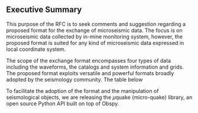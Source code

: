 ## Executive Summary

This purpose of the RFC is to seek comments and suggestion regarding a proposed format for the exchange of microseismic data. The focus is on microseismic data collected by in-mine monitoring system, however, the proposed format is suited for any kind of microseismic data expressed in local coordinate system. 

The scope of the exchange format encompasses four types of data including the waveforms, the catalogs and system information and grids. The proposed format exploits versatile and powerful formats broadly adopted by the seismology community. The table below 


To facilitate the adoption of the format and the manipulation of seismological objects, we are releasing the $\mu$quake (micro-quake) library, an open source Python API built on top of Obspy. 
<!--stackedit_data:
eyJoaXN0b3J5IjpbOTk1NTQwMzQ4XX0=
-->